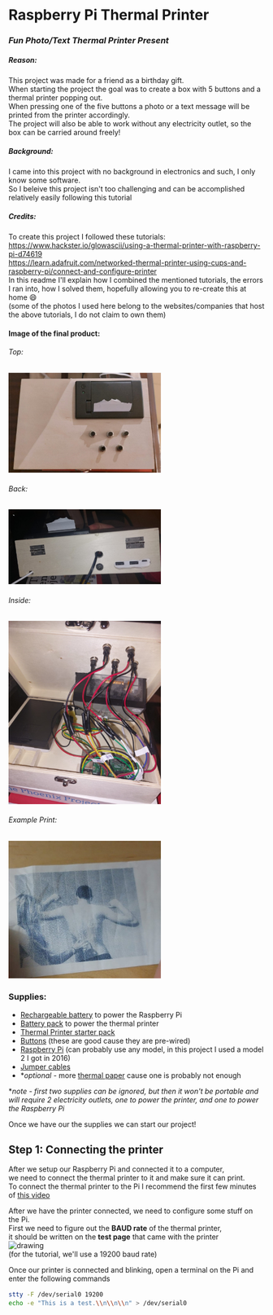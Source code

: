 # Raspberry Pi Thermal Printer
### _Fun Photo/Text Thermal Printer Present_

##### Reason:
This project was made for a friend as a birthday gift.  
When starting the project the goal was to create a box with 5 buttons and a thermal printer popping out.  
When pressing one of the five buttons a photo or a text message will be printed from the printer accordingly.  
The project will also be able to work without any electricity outlet, so the box can be carried around freely!  
##### Background:
I came into this project with no background in electronics and such, I only know some software.  
So I beleive this project isn't too challenging and can be accomplished relatively easily following this tutorial  
##### Credits:
To create this project I followed these tutorials:  
https://www.hackster.io/glowascii/using-a-thermal-printer-with-raspberry-pi-d74619  
https://learn.adafruit.com/networked-thermal-printer-using-cups-and-raspberry-pi/connect-and-configure-printer  
In this readme I'll explain how I combined the mentioned tutorials, the errors I ran into, how I solved them, hopefully allowing you to re-create this at home 😄  
(some of the photos I used here belong to the websites/companies that host the above tutorials, I do not claim to own them)

#### Image of the final product:
###### Top:
<img src="https://github.com/jakored1/pi-thermal-printer/blob/main/photos-for-readme/TopViewPic.jpeg?raw=true" alt="drawing" width="300"/>

###### Back:
<img src="https://github.com/jakored1/pi-thermal-printer/blob/main/photos-for-readme/BackPic.jpeg?raw=true" alt="drawing" width="300"/>

###### Inside:
<img src="https://github.com/jakored1/pi-thermal-printer/blob/main/photos-for-readme/InteriorPic.jpeg?raw=true" alt="drawing" width="300"/>

###### Example Print:
<img src="https://github.com/jakored1/pi-thermal-printer/blob/main/photos-for-readme/ImagePic.jpeg?raw=true" alt="drawing" width="300"/>

### Supplies:
- [Rechargeable battery](https://www.adafruit.com/product/1566) to power the Raspberry Pi
- [Battery pack](https://www.adafruit.com/product/248) to power the thermal printer
- [Thermal Printer starter pack](https://www.adafruit.com/product/600)
- [Buttons](https://www.amazon.com/Twidec-Normal-Momentary-Pre-soldered-PBS-110-XBK/dp/B07RPS2ZY3/ref=sr_1_4?keywords=momentary+pushbutton&qid=1584144566&rnid=2941120011&s=industrial&sr=1-4) (these are good cause they are pre-wired)
- [Raspberry Pi](https://www.raspberrypi.com/products/raspberry-pi-4-model-b/) (can probably use any model, in this project I used a model 2 I got in 2016)
- [Jumper cables](https://www.amazon.com/REXQualis-120pcs-Breadboard-Arduino-Raspberry/dp/B072L1XMJR/ref=sr_1_2_sspa?keywords=female+male+jumper+wire&qid=1643220257&s=electronics&sprefix=female+male+jumper+%2Celectronics%2C542&sr=1-2-spons&psc=1&spLa=ZW5jcnlwdGVkUXVhbGlmaWVyPUEzTkpaODlEQjhHTkhNJmVuY3J5cHRlZElkPUEwMDU0NjA5WkhFREFQV0IzTVNIJmVuY3J5cHRlZEFkSWQ9QTA2NTYzMDQyNUtER0JJWVhRNldCJndpZGdldE5hbWU9c3BfYXRmJmFjdGlvbj1jbGlja1JlZGlyZWN0JmRvTm90TG9nQ2xpY2s9dHJ1ZQ==)
- **optional* - more [thermal paper](https://www.adafruit.com/product/599) cause one is probably not enough
  
**note - first two supplies can be ignored, but then it won't be portable and will require 2 electricity outlets, one to power the printer, and one to power the Raspberry Pi*  
  
Once we have our the supplies we can start our project!
  
  
## Step 1: Connecting the printer
After we setup our Raspberry Pi and connected it to a computer,  
we need to connect the thermal printer to it and make sure it can print.  
To connect the thermal printer to the Pi I recommend the first few minutes of [this video](https://youtu.be/r6KvQShmRJg?t=475)
  
After we have the printer connected, we need to configure some stuff on the Pi.  
First we need to figure out the **BAUD rate** of the thermal printer,  
it should be written on the **test page** that came with the printer  
<img src="https://cdn-learn.adafruit.com/assets/assets/000/031/836/large1024/raspberry_pi_components_test-baud.jpg?1461025182" alt="drawing" width="300"/>  
(for the tutorial, we'll use a 19200 baud rate)
  
Once our printer is connected and blinking, open a terminal on the Pi and enter the following commands  
```sh
stty -F /dev/serial0 19200  
echo -e "This is a test.\\n\\n\\n" > /dev/serial0  
```

